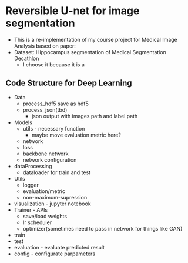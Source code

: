 # Reversible U-net for image segmentation
+ This is a re-implementation of my course project for Medical Image Analysis based on paper:
+ Dataset: Hippocampus segmentation of Medical Segmentation Decathlon
  + I choose it because it is a 
## Code Structure for Deep Learning
  + Data
    + process_hdf5 save as hdf5
    + process_json(tbd) 
      + json output with images path and label path
  + Models
    + utils - necessary function
      + maybe move evaluation metric here?
    + network
    + loss
    + backbone network
    + network configuration
  + dataProcessing
    + dataloader for train and test
  + Utils
    + logger
    + evaluation/metric
    + non-maximum-supression
  + visualization - jupyter notebook
  + Trainer - APIs
    + save/load weights
    + lr scheduler
    + optimizer(sometimes need to pass in network for things like GAN)    
  + train
  + test
  + evaluation - evaluate predicted result
  + config - configurate parpameters